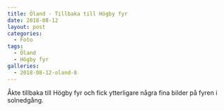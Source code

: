 ```yaml
---
title: Öland - Tillbaka till Högby fyr
date: 2018-08-12
layout: post
categories:
  - Foto
tags:
  - Öland
  - Högby fyr
galleries:
  - 2018-08-12-oland-8
---
```


Åkte tillbaka till Högby fyr och fick ytterligare några fina bilder på fyren i solnedgång.
